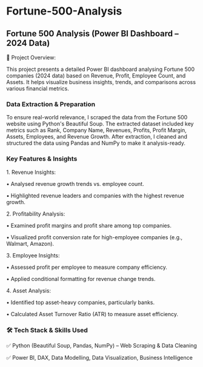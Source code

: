 # Fortune-500-Analysis
## Fortune 500 Analysis (Power BI Dashboard – 2024 Data)

📌 Project Overview:

This project presents a detailed Power BI dashboard analysing Fortune 500 companies (2024 data) based on Revenue, Profit, Employee Count, and Assets. It helps visualize business insights, trends, and comparisons across various financial metrics.

### Data Extraction & Preparation

To ensure real-world relevance, I scraped the data from the Fortune 500 website using Python's Beautiful Soup. The extracted dataset included key metrics such as Rank, Company Name, Revenues, Profits, Profit Margin, Assets, Employees, and Revenue Growth.
After extraction, I cleaned and structured the data using Pandas and NumPy to make it analysis-ready.

### Key Features & Insights
1️. Revenue Insights:

•	Analysed revenue growth trends vs. employee count.

•	Highlighted revenue leaders and companies with the highest revenue growth.

2️. Profitability Analysis:

•	Examined profit margins and profit share among top companies.

•	Visualized profit conversion rate for high-employee companies (e.g., Walmart, Amazon).

3️. Employee Insights:

•	Assessed profit per employee to measure company efficiency.

•	Applied conditional formatting for revenue change trends.

4️. Asset Analysis:

•	Identified top asset-heavy companies, particularly banks.

•	Calculated Asset Turnover Ratio (ATR) to measure asset efficiency.

### 🛠 Tech Stack & Skills Used
✅ Python (Beautiful Soup, Pandas, NumPy) – Web Scraping & Data Cleaning

✅ Power BI, DAX, Data Modelling, Data Visualization, Business Intelligence
